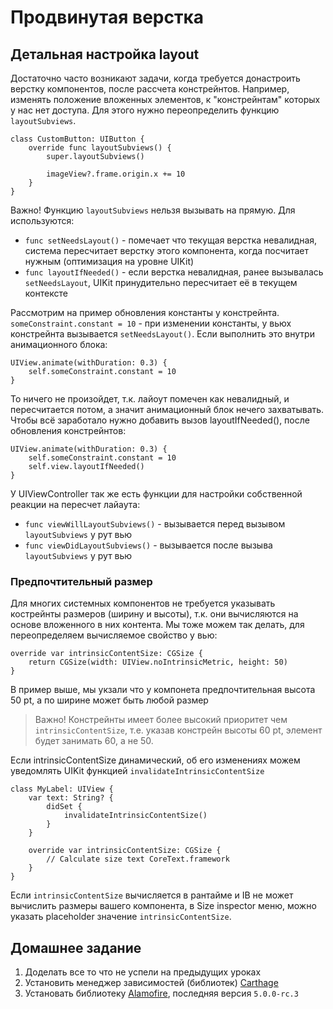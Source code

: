 # Продвинутая верстка

## Детальная настройка layout

Достаточно часто возникают задачи, когда требуется донастроить верстку компонентов, после рассчета констрейнтов. Например, изменять положение вложенных элементов, к "констрейнтам" которых у нас нет доступа. Для этого нужно переопределить функцию `layoutSubviews`. 

````
class CustomButton: UIButton {
    override func layoutSubviews() {
        super.layoutSubviews()
        
        imageView?.frame.origin.x += 10
    }
}
````

Важно! Функцию `layoutSubviews` нельзя вызывать на прямую. Для используются:
* `func setNeedsLayout()` - помечает что текущая верстка невалидная, система пересчитает верстку этого компонента, когда посчитает нужным (оптимизация на уровне UIKit)
* `func layoutIfNeeded()` - если верстка невалидная, ранее вызывалась `setNeedsLayout`, UIKit принудительно пересчитает её в текущем контексте

Рассмотрим на пример обновления константы у констрейнта. 
`someConstraint.constant = 10` - при изменении константы, у вьюх констрейнта вызывается  `setNeedsLayout()`. Если выполнить это внутри анимационного блока:

````
UIView.animate(withDuration: 0.3) {
    self.someConstraint.constant = 10
}
````

То ничего не произойдет, т.к. лайоут помечен как невалидный, и пересчитается потом, а значит анимационный блок нечего захватывать. Чтобы всё заработало нужно добавить вызов  layoutIfNeeded(), после обновления констрейнтов:

````
UIView.animate(withDuration: 0.3) {
    self.someConstraint.constant = 10
    self.view.layoutIfNeeded()
}
````

У UIViewController так же есть функции для настройки собственной реакции на пересчет лайаута:
* `func viewWillLayoutSubviews()` - вызывается перед вызывом `layoutSubviews` у рут вью
* `func viewDidLayoutSubviews()` - вызывается после вызыва `layoutSubviews` у рут вью

### Предпочтительный размер

Для многих системных компонентов не требуется указывать кострейнты размеров (ширину и высоты), т.к. они вычисляются на основе вложенного в них контента. Мы тоже можем так делать, для переопределяем вычисляемое свойство у вью:

````
override var intrinsicContentSize: CGSize {
    return CGSize(width: UIView.noIntrinsicMetric, height: 50)
}
````

В пример выше, мы укзали что у компонета предпочтительная высота 50 pt, а по ширине может быть любой размер

> Важно! Констрейнты имеет более высокий приоритет чем `intrinsicContentSize`, т.е. указав констрейн высоты 60 pt, элемент будет занимать 60, а не 50.

Если intrinsicContentSize динамический, об его изменениях можем уведомлять UIKit функцией `invalidateIntrinsicContentSize`

````
class MyLabel: UIView {
    var text: String? {
        didSet {
            invalidateIntrinsicContentSize()
        }
    }
    
    override var intrinsicContentSize: CGSize {
        // Calculate size text CoreText.framework
    }
}
````

Если `intrinsicContentSize` вычисляется в рантайме и IB не может вычислить размеры вашего компонента, в Size inspector меню, можно указать placeholder значение `intrinsicContentSize`.

## Домашнее задание

1. Доделать все то что не успели на предыдущих уроках
2. Установить менеджер зависимостей (библиотек) [Carthage](https://github.com/Carthage/Carthage)
3. Установать библиотеку [Alamofire](https://github.com/Alamofire/Alamofire), последняя версия `5.0.0-rc.3`
